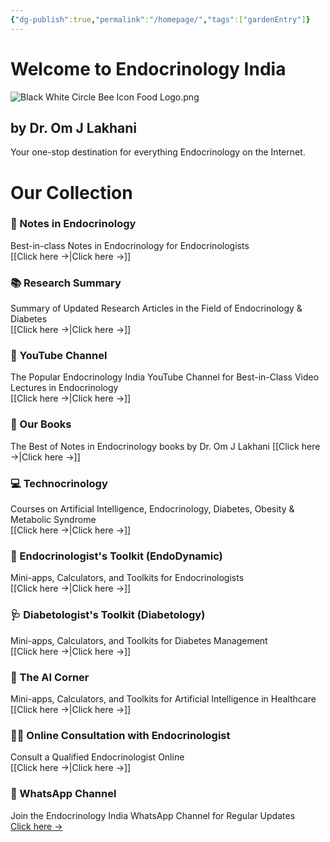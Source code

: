```yaml
---
{"dg-publish":true,"permalink":"/homepage/","tags":["gardenEntry"]}
---
```



# Welcome to Endocrinology India

![Black White Circle Bee Icon Food Logo.png](/img/user/attachments/Black%20White%20Circle%20Bee%20Icon%20Food%20Logo.png)



## by Dr. Om J Lakhani

Your one-stop destination for everything Endocrinology on the Internet. 

# Our Collection

### 📝 Notes in Endocrinology
Best-in-class Notes in Endocrinology for Endocrinologists  
[[Click here →\|Click here →]]

### 📚 Research Summary
Summary of Updated Research Articles in the Field of Endocrinology & Diabetes  
[[Click here →\|Click here →]]

### 🎥 YouTube Channel
The Popular Endocrinology India YouTube Channel for Best-in-Class Video Lectures in Endocrinology  
[[Click here →\|Click here →]]

### 📕 Our Books
The Best of Notes in Endocrinology books by Dr. Om J Lakhani
[[Click here →\|Click here →]]

### 💻 Technocrinology
Courses on Artificial Intelligence, Endocrinology, Diabetes, Obesity & Metabolic Syndrome  
[[Click here →\|Click here →]]

### 🔧 Endocrinologist's Toolkit (EndoDynamic)
Mini-apps, Calculators, and Toolkits for Endocrinologists  
[[Click here →\|Click here →]]

### 🩺 Diabetologist's Toolkit (Diabetology)
Mini-apps, Calculators, and Toolkits for Diabetes Management  
[[Click here →\|Click here →]]

### 🤖 The AI Corner
Mini-apps, Calculators, and Toolkits for Artificial Intelligence in Healthcare  
[[Click here →\|Click here →]]

### 👨‍⚕️ Online Consultation with Endocrinologist
Consult a Qualified Endocrinologist Online  
[[Click here →\|Click here →]]

### 📱 WhatsApp Channel
Join the Endocrinology India WhatsApp Channel for Regular Updates  
[Click here →](https://whatsapp.com/channel/0029VaFyQnfHbFUz0LVdBO3h)